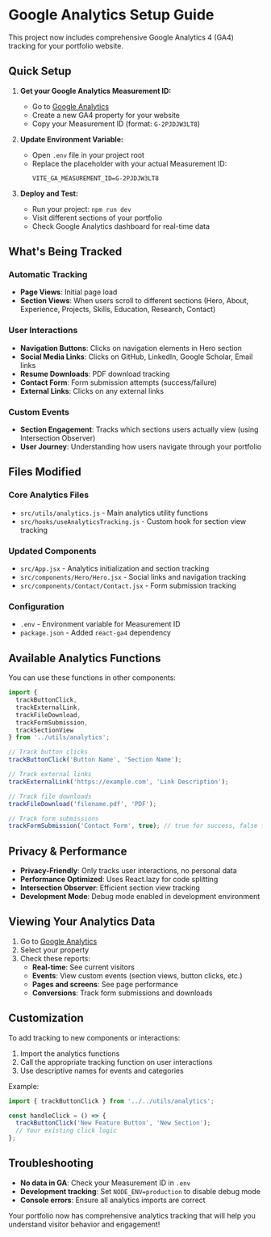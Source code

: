 # Google Analytics Setup Guide

This project now includes comprehensive Google Analytics 4 (GA4) tracking for your portfolio website.

## Quick Setup

1. **Get your Google Analytics Measurement ID:**
   - Go to [Google Analytics](https://analytics.google.com/)
   - Create a new GA4 property for your website
   - Copy your Measurement ID (format: `G-2PJDJW3LT8`)

2. **Update Environment Variable:**
   - Open `.env` file in your project root
   - Replace the placeholder with your actual Measurement ID:
     ```
     VITE_GA_MEASUREMENT_ID=G-2PJDJW3LT8
     ```

3. **Deploy and Test:**
   - Run your project: `npm run dev`
   - Visit different sections of your portfolio
   - Check Google Analytics dashboard for real-time data

## What's Being Tracked

### Automatic Tracking
- **Page Views**: Initial page load
- **Section Views**: When users scroll to different sections (Hero, About, Experience, Projects, Skills, Education, Research, Contact)

### User Interactions
- **Navigation Buttons**: Clicks on navigation elements in Hero section
- **Social Media Links**: Clicks on GitHub, LinkedIn, Google Scholar, Email links
- **Resume Downloads**: PDF download tracking
- **Contact Form**: Form submission attempts (success/failure)
- **External Links**: Clicks on any external links

### Custom Events
- **Section Engagement**: Tracks which sections users actually view (using Intersection Observer)
- **User Journey**: Understanding how users navigate through your portfolio

## Files Modified

### Core Analytics Files
- `src/utils/analytics.js` - Main analytics utility functions
- `src/hooks/useAnalyticsTracking.js` - Custom hook for section view tracking

### Updated Components
- `src/App.jsx` - Analytics initialization and section tracking
- `src/components/Hero/Hero.jsx` - Social links and navigation tracking
- `src/components/Contact/Contact.jsx` - Form submission tracking

### Configuration
- `.env` - Environment variable for Measurement ID
- `package.json` - Added `react-ga4` dependency

## Available Analytics Functions

You can use these functions in other components:

```javascript
import { 
  trackButtonClick, 
  trackExternalLink, 
  trackFileDownload, 
  trackFormSubmission, 
  trackSectionView 
} from '../utils/analytics';

// Track button clicks
trackButtonClick('Button Name', 'Section Name');

// Track external links
trackExternalLink('https://example.com', 'Link Description');

// Track file downloads
trackFileDownload('filename.pdf', 'PDF');

// Track form submissions
trackFormSubmission('Contact Form', true); // true for success, false for error
```

## Privacy & Performance

- **Privacy-Friendly**: Only tracks user interactions, no personal data
- **Performance Optimized**: Uses React.lazy for code splitting
- **Intersection Observer**: Efficient section view tracking
- **Development Mode**: Debug mode enabled in development environment

## Viewing Your Analytics Data

1. Go to [Google Analytics](https://analytics.google.com/)
2. Select your property
3. Check these reports:
   - **Real-time**: See current visitors
   - **Events**: View custom events (section views, button clicks, etc.)
   - **Pages and screens**: See page performance
   - **Conversions**: Track form submissions and downloads

## Customization

To add tracking to new components or interactions:

1. Import the analytics functions
2. Call the appropriate tracking function on user interactions
3. Use descriptive names for events and categories

Example:
```javascript
import { trackButtonClick } from '../../utils/analytics';

const handleClick = () => {
  trackButtonClick('New Feature Button', 'New Section');
  // Your existing click logic
};
```

## Troubleshooting

- **No data in GA**: Check your Measurement ID in `.env`
- **Development tracking**: Set `NODE_ENV=production` to disable debug mode
- **Console errors**: Ensure all analytics imports are correct

Your portfolio now has comprehensive analytics tracking that will help you understand visitor behavior and engagement!
